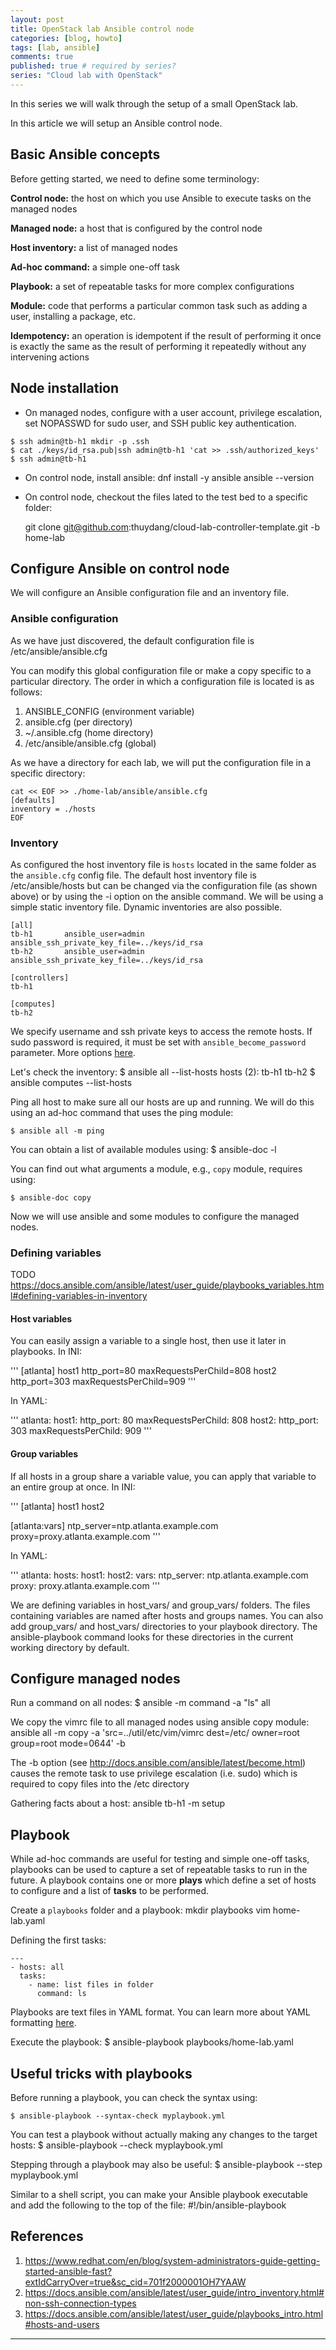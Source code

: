 ```yaml
---
layout: post
title: OpenStack lab Ansible control node
categories: [blog, howto]
tags: [lab, ansible]
comments: true
published: true # required by series?
series: "Cloud lab with OpenStack"
---
```


In this series we will walk through the setup of a small OpenStack lab.

In this article we will setup an Ansible control node.

## Basic Ansible concepts

Before getting started, we need to define some terminology:

**Control node:** the host on which you use Ansible to execute tasks on the managed nodes

**Managed node:** a host that is configured by the control node

**Host inventory:** a list of managed nodes

**Ad-hoc command:** a simple one-off task

**Playbook:** a set of repeatable tasks for more complex configurations

**Module:** code that performs a particular common task such as adding a user, installing a package, etc.

**Idempotency:** an operation is idempotent if the result of performing it once is exactly the same as the result of performing it repeatedly without any intervening actions

## Node installation

* On managed nodes, configure with a user account, privilege escalation, set NOPASSWD for sudo user, and SSH public key authentication.

```
$ ssh admin@tb-h1 mkdir -p .ssh
$ cat ./keys/id_rsa.pub|ssh admin@tb-h1 'cat >> .ssh/authorized_keys'
$ ssh admin@tb-h1
```

* On control node, install ansible:
    dnf install -y ansible
    ansible --version
* On control node, checkout the files lated to the test bed to a specific folder:

    git clone git@github.com:thuydang/cloud-lab-controller-template.git -b home-lab

## Configure Ansible on control node
We will configure an Ansible configuration file and an inventory file.

### Ansible configuration
As we have just discovered, the default configuration file is /etc/ansible/ansible.cfg

You can modify this global configuration file or make a copy specific to a particular directory. The order in which a configuration file is located is as follows:

1. ANSIBLE_CONFIG (environment variable)
2. ansible.cfg (per directory)
3. ~/.ansible.cfg (home directory)
4. /etc/ansible/ansible.cfg (global)

As we have a directory for each lab, we will put the configuration file in a specific directory:
```
cat << EOF >> ./home-lab/ansible/ansible.cfg
[defaults]
inventory = ./hosts
EOF
```

### Inventory 
As configured the host inventory file is `hosts` located in the same folder as the `ansible.cfg` config file. The default host inventory file is /etc/ansible/hosts but can be changed via the configuration file (as shown above) or by using the -i option on the ansible command. We will be using a simple static inventory file. Dynamic inventories are also possible.

```
[all]
tb-h1		ansible_user=admin ansible_ssh_private_key_file=../keys/id_rsa
tb-h2		ansible_user=admin ansible_ssh_private_key_file=../keys/id_rsa

[controllers]
tb-h1

[computes]
tb-h2
```
We specify username and ssh private keys to access the remote hosts. If sudo password is required, it must be set with `ansible_become_password` parameter. More options [here](https://docs.ansible.com/ansible/latest/user_guide/intro_inventory.html#non-ssh-connection-types).

Let's check the inventory:
    $ ansible all --list-hosts
    hosts (2):
      tb-h1
      tb-h2
    $ ansible computes --list-hosts

Ping all host to make sure all our hosts are up and running. We will do this using an ad-hoc command that uses the ping module:

    $ ansible all -m ping

You can obtain a list of available modules using:
    $ ansible-doc -l

You can find out what arguments a module, e.g., `copy` module, requires using:

    $ ansible-doc copy

Now we will use ansible and some modules to configure the managed nodes.

### Defining variables

TODO <https://docs.ansible.com/ansible/latest/user_guide/playbooks_variables.html#defining-variables-in-inventory>

#### Host variables

You can easily assign a variable to a single host, then use it later in playbooks. In INI:

'''
[atlanta]
host1 http_port=80 maxRequestsPerChild=808
host2 http_port=303 maxRequestsPerChild=909
'''

In YAML:

'''
atlanta:
  host1:
    http_port: 80
    maxRequestsPerChild: 808
  host2:
    http_port: 303
    maxRequestsPerChild: 909
'''

#### Group variables

If all hosts in a group share a variable value, you can apply that variable to an entire group at once. In INI:

'''
[atlanta]
host1
host2

[atlanta:vars]
ntp_server=ntp.atlanta.example.com
proxy=proxy.atlanta.example.com
'''

In YAML:

'''
atlanta:
  hosts:
    host1:
    host2:
  vars:
    ntp_server: ntp.atlanta.example.com
    proxy: proxy.atlanta.example.com
'''

We are defining variables in host_vars/ and group_vars/ folders. The files containing variables are named after hosts and groups names. You can also add group_vars/ and host_vars/ directories to your playbook directory. The ansible-playbook command looks for these directories in the current working directory by default.


## Configure managed nodes

Run a command on all nodes:
    $ ansible -m command -a "ls" all

We copy the vimrc file to all managed nodes using ansible copy module:
    ansible all -m copy -a 'src=../util/etc/vim/vimrc dest=/etc/ owner=root group=root mode=0644' -b

The -b option (see <http://docs.ansible.com/ansible/latest/become.html>) causes the remote task to use privilege escalation (i.e. sudo) which is required to copy files into the /etc directory

Gathering facts about a host:
    ansible tb-h1 -m setup

## Playbook

While ad-hoc commands are useful for testing and simple one-off tasks, playbooks can be used to capture a set of repeatable tasks to run in the future. A playbook contains one or more **plays** which define a set of hosts to configure and a list of **tasks** to be performed.

Create a `playbooks` folder and a playbook:
    mkdir playbooks
    vim home-lab.yaml

Defining the first tasks:
```
---
- hosts: all
  tasks:
    - name: list files in folder
      command: ls
```

Playbooks are text files in YAML format. You can learn more about YAML formatting [here](http://docs.ansible.com/ansible/latest/YAMLSyntax.html).

Execute the playbook:
    $ ansible-playbook playbooks/home-lab.yaml

## Useful tricks with playbooks

Before running a playbook, you can check the syntax using:

    $ ansible-playbook --syntax-check myplaybook.yml

You can test a playbook without actually making any changes to the target hosts:
    $ ansible-playbook --check myplaybook.yml

Stepping through a playbook may also be useful:
    $ ansible-playbook --step myplaybook.yml

Similar to a shell script, you can make your Ansible playbook executable and add the following to the top of the file:
    #!/bin/ansible-playbook


## References
1. <https://www.redhat.com/en/blog/system-administrators-guide-getting-started-ansible-fast?extIdCarryOver=true&sc_cid=701f2000001OH7YAAW>
2. <https://docs.ansible.com/ansible/latest/user_guide/intro_inventory.html#non-ssh-connection-types>
3. <https://docs.ansible.com/ansible/latest/user_guide/playbooks_intro.html#hosts-and-users>
----
